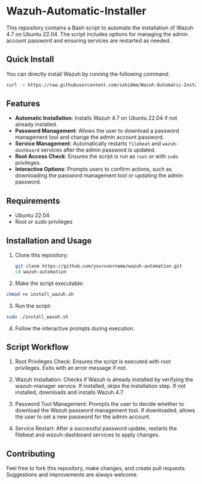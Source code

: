 # Wazuh-Automatic-Installer

This repository contains a Bash script to automate the installation of Wazuh 4.7 on Ubuntu 22.04. The script includes options for managing the admin account password and ensuring services are restarted as needed.

## Quick Install

You can directly install Wazuh by running the following command:

```bash
curl -s https://raw.githubusercontent.com/zahidmm/Wazuh-Automatic-Installer/main/wazuhautoinstall.sh
```

## Features

- **Automatic Installation**: Installs Wazuh 4.7 on Ubuntu 22.04 if not already installed.
- **Password Management**: Allows the user to download a password management tool and change the admin account password.
- **Service Management**: Automatically restarts `filebeat` and `wazuh-dashboard` services after the admin password is updated.
- **Root Access Check**: Ensures the script is run as `root` or with `sudo` privileges.
- **Interactive Options**: Prompts users to confirm actions, such as downloading the password management tool or updating the admin password.

## Requirements

- Ubuntu 22.04
- Root or sudo privileges

## Installation and Usage

1. Clone this repository:
   ```bash
   git clone https://github.com/yourusername/wazuh-automation.git
   cd wazuh-automation
   ```
2. Make the script executable:
  ```bash
  chmod +x install_wazuh.sh
  ```
3. Run the script:
  ```bash
  sudo ./install_wazuh.sh
  ```
4. Follow the interactive prompts during execution.

## Script Workflow
1. Root Privileges Check:
  Ensures the script is executed with root privileges.
  Exits with an error message if not.

2. Wazuh Installation:
  Checks if Wazuh is already installed by verifying the wazuh-manager service.
  If installed, skips the installation step.
  If not installed, downloads and installs Wazuh 4.7.

4. Password Tool Management:
  Prompts the user to decide whether to download the Wazuh password management tool.
  If downloaded, allows the user to set a new password for the admin account.

6. Service Restart:
  After a successful password update, restarts the filebeat and wazuh-dashboard services to apply changes.

## Contributing
Feel free to fork this repository, make changes, and create pull requests. Suggestions and improvements are always welcome.

